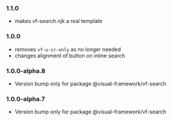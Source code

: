 ### 1.1.0

- makes vf-search.njk a real template

### 1.0.0

- removes `vf-u-sr-only` as no longer needed
- changes alignment of button on inline search

### 1.0.0-alpha.8

- Version bump only for package @visual-framework/vf-search

### 1.0.0-alpha.7

- Version bump only for package @visual-framework/vf-search
